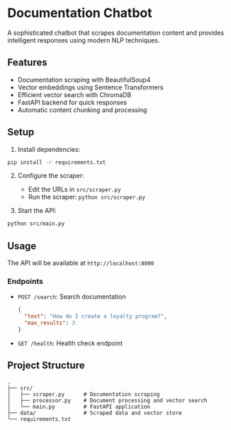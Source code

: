 # Documentation Chatbot

A sophisticated chatbot that scrapes documentation content and provides intelligent responses using modern NLP techniques.

## Features

- Documentation scraping with BeautifulSoup4
- Vector embeddings using Sentence Transformers
- Efficient vector search with ChromaDB
- FastAPI backend for quick responses
- Automatic content chunking and processing

## Setup

1. Install dependencies:
```bash
pip install -r requirements.txt
```

2. Configure the scraper:
   - Edit the URLs in `src/scraper.py`
   - Run the scraper: `python src/scraper.py`

3. Start the API:
```bash
python src/main.py
```

## Usage

The API will be available at `http://localhost:8000`

### Endpoints

- `POST /search`: Search documentation
  ```json
  {
    "text": "How do I create a loyalty program?",
    "max_results": 3
  }
  ```

- `GET /health`: Health check endpoint

## Project Structure

```
.
├── src/
│   ├── scraper.py      # Documentation scraping
│   ├── processor.py    # Document processing and vector search
│   └── main.py         # FastAPI application
├── data/               # Scraped data and vector store
└── requirements.txt
```
